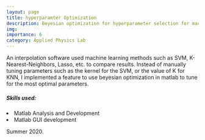 ```yaml
---
layout: page
title: hyperparamter Optimization
description: Beyesian optimization for hyperparameter selection for machine learning methods.
img:
importance: 6
category: Applied Physics Lab
---
```


An interpolation software used machine learning methods such as SVM, K-Nearest-Neighbors, Lasso, etc. to compare results. Instead of manually tuning parameters such as the kernel for the SVM, or the value of K for KNN, I implemented a feature to use beyesian optimization in matlab to tune for the most optimal parameters.

<h5 id="skills-used-">Skills used:</h5>
<li>Matlab Analysis and Development</li>
<li>Matlab GUI development</li>


Summer 2020. 
